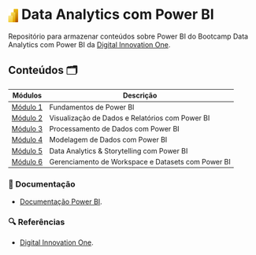 # <img src="assets/powerbi-icon.png" alt="Ícone do Power BI" width="20" style="vertical-align: middle;"> Data Analytics com Power BI 

Repositório para armazenar conteúdos sobre Power BI do Bootcamp Data Analytics com Power BI da [Digital Innovation One](https://www.dio.me/).

<!-- <img src="assets/powerbi-icon.png" alt="Ícone do Power BI" width="20" style="vertical-align: middle;"> -->

## Conteúdos 🗂️

| Módulos                | Descrição                                                                 |
|-------------------------|---------------------------------------------------------------------------|
| [Módulo 1](https://github.com/joschonarth/dio-power-bi/tree/main/modulo-1)       | Fundamentos de Power BI |
| [Módulo 2](https://github.com/joschonarth/dio-power-bi/tree/main/modulo-2)       | Visualização de Dados e Relatórios com Power BI |
| [Módulo 3](https://github.com/joschonarth/dio-power-bi/tree/main/modulo-3)       | Processamento de Dados com Power BI |
| [Módulo 4](https://github.com/joschonarth/dio-power-bi/tree/main/modulo-4)       | Modelagem de Dados com Power BI |
| [Módulo 5](https://github.com/joschonarth/dio-power-bi/tree/main/modulo-5)       | Data Analytics & Storytelling com Power BI |
| [Módulo 6](https://github.com/joschonarth/dio-power-bi/tree/main/modulo-6)       | Gerenciamento de Workspace e Datasets com Power BI |

### 📝 Documentação

- [Documentação Power BI](https://learn.microsoft.com/pt-br/power-bi/).

### 🔍 Referências
- [Digital Innovation One](https://web.dio.me/).

